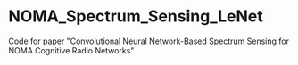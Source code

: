 # NOMA_Spectrum_Sensing_LeNet
Code for paper "Convolutional Neural Network-Based Spectrum Sensing for NOMA Cognitive Radio Networks"
